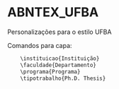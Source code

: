 # ABNTEX_UFBA
Personalizações para o estilo UFBA

Comandos para capa:
```bash
    \instituicao{Instituição}
    \faculdade{Departamento}
    \programa{Programa}
    \tipotrabalho{Ph.D. Thesis}

